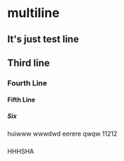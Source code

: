 # multiline
## It's just test line
## Third line
### Fourth Line
#### Fifth Line
##### Six
huiwww
wwwdwd
eerere
qwqw
11212
###
HHHSHA
